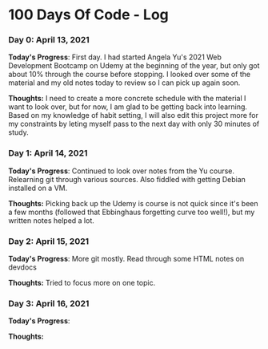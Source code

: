 # 100 Days Of Code - Log

### Day 0: April 13, 2021 

**Today's Progress**: First day. I had started Angela Yu's 2021 Web Development Bootcamp on Udemy at the beginning of the year, but only got about 10% through the course before stopping. I looked over some of the material and my old notes today to review so I can pick up again soon.

**Thoughts:** I need to create a more concrete schedule with the material I want to look over, but for now, I am glad to be getting back into learning. Based on my knowledge of habit setting, I will also edit this project more for my constraints by leting myself pass to the next day with only 30 minutes of study.

### Day 1: April 14, 2021 

**Today's Progress**: Continued to look over notes from the Yu course. Relearning git through various sources. Also fiddled with getting Debian installed on a VM.

**Thoughts:** Picking back up the Udemy is course is not quick since it's been a few months (followed that Ebbinghaus forgetting curve too well!), but my written notes helped a lot.

### Day 2: April 15, 2021 

**Today's Progress**: More git mostly. Read through some HTML notes on devdocs

**Thoughts:** Tried to focus more on one topic.

### Day 3: April 16, 2021 

**Today's Progress**: 

**Thoughts:** 


